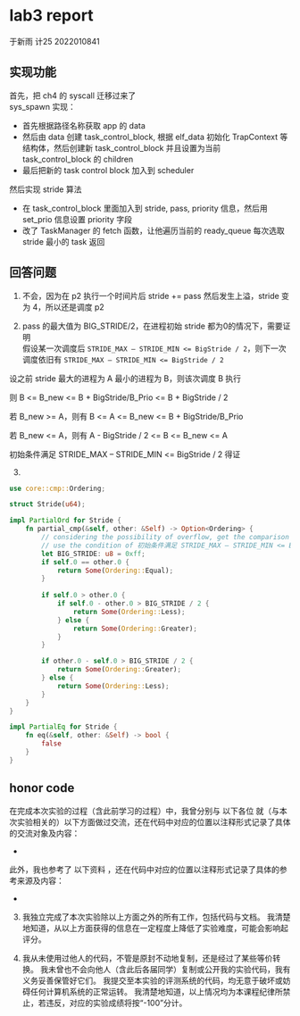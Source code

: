 # lab3 report
于新雨 计25 2022010841
## 实现功能
首先，把 ch4 的 syscall 迁移过来了   
sys_spawn 实现：   
- 首先根据路径名称获取 app 的 data   
- 然后由 data 创建 task_control_block, 根据 elf_data 初始化 TrapContext 等结构体，然后创建新 task_control_block 并且设置为当前 task_control_block 的 children   
- 最后把新的 task control block 加入到 scheduler    

然后实现 stride 算法   
- 在 task_control_block 里面加入到 stride, pass, priority 信息，然后用 set_prio 信息设置 priority 字段
- 改了 TaskManager 的 fetch 函数，让他遍历当前的 ready_queue 每次选取 stride 最小的 task 返回    

## 回答问题

1. 不会，因为在 p2 执行一个时间片后 stride += pass 然后发生上溢，stride 变为 4，所以还是调度 p2   

2. pass 的最大值为 BIG_STRIDE/2，在进程初始 stride 都为0的情况下，需要证明    
假设某一次调度后 `STRIDE_MAX – STRIDE_MIN <= BigStride / 2`，则下一次调度依旧有 `STRIDE_MAX – STRIDE_MIN <= BigStride / 2`    

设之前 stride 最大的进程为 A 最小的进程为 B，则该次调度 B 执行    

则 B <= B_new <= B + BigStride/B_Prio <= B + BigStride / 2   

若 B_new >= A，则有 B <= A <= B_new <= B + BigStride/B_Prio    

若 B_new <= A，则有 A - BigStride / 2 <= B <= B_new <= A    

初始条件满足 STRIDE_MAX – STRIDE_MIN <= BigStride / 2 得证    

3. 
```rs
use core::cmp::Ordering;

struct Stride(u64);

impl PartialOrd for Stride {
    fn partial_cmp(&self, other: &Self) -> Option<Ordering> {
        // considering the possibility of overflow, get the comparison
        // use the condition of 初始条件满足 STRIDE_MAX – STRIDE_MIN <= BigStride / 2 得证    
        let BIG_STRIDE: u8 = 0xff;
        if self.0 == other.0 {
            return Some(Ordering::Equal);
        }
        
        if self.0 > other.0 {
            if self.0 - other.0 > BIG_STRIDE / 2 {
                return Some(Ordering::Less);
            } else {
                return Some(Ordering::Greater);
            }
        }

        if other.0 - self.0 > BIG_STRIDE / 2 {
            return Some(Ordering::Greater);
        } else {
            return Some(Ordering::Less);
        }
    }
}

impl PartialEq for Stride {
    fn eq(&self, other: &Self) -> bool {
        false
    }
}
```
## honor code
在完成本次实验的过程（含此前学习的过程）中，我曾分别与 以下各位 就（与本次实验相关的）以下方面做过交流，还在代码中对应的位置以注释形式记录了具体的交流对象及内容：

-

此外，我也参考了 以下资料 ，还在代码中对应的位置以注释形式记录了具体的参考来源及内容：

-

3. 我独立完成了本次实验除以上方面之外的所有工作，包括代码与文档。 我清楚地知道，从以上方面获得的信息在一定程度上降低了实验难度，可能会影响起评分。

4. 我从未使用过他人的代码，不管是原封不动地复制，还是经过了某些等价转换。 我未曾也不会向他人（含此后各届同学）复制或公开我的实验代码，我有义务妥善保管好它们。 我提交至本实验的评测系统的代码，均无意于破坏或妨碍任何计算机系统的正常运转。 我清楚地知道，以上情况均为本课程纪律所禁止，若违反，对应的实验成绩将按“-100”分计。